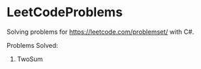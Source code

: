 # LeetCodeProblems

Solving problems for https://leetcode.com/problemset/ with C#.

Problems Solved:

1. TwoSum
   
